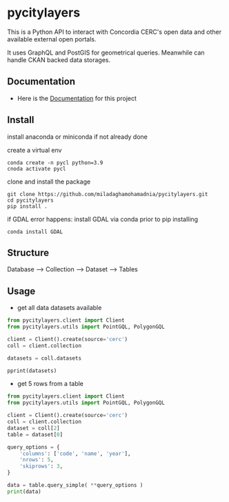 # pycitylayers


This is a Python API to interact with Concordia CERC's open data and other available external open portals.

It uses GraphQL and PostGIS for geometrical queries. Meanwhile can handle CKAN backed data storages.

## Documentation

- Here is the [Documentation](https://miladaghamohamadnia.github.io/pycitylayers/) for this project

## Install

install anaconda or miniconda if not already done

create a virtual env
```shell
conda create -n pycl python=3.9
cnoda activate pycl
```

clone and install the package

```shell
git clone https://github.com/miladaghamohamadnia/pycitylayers.git
cd pycitylayers
pip install .
```

if GDAL error happens:
install GDAL via conda prior to pip installing
```shell
conda install GDAL
```


## Structure
Database --> 
Collection -->
Dataset -->
Tables



## Usage

- get all data datasets available

```python
from pycitylayers.client import Client
from pycitylayers.utils import PointGQL, PolygonGQL

client = Client().create(source='cerc')
coll = client.collection

datasets = coll.datasets

pprint(datasets)

```


- get 5 rows from a table

```python
from pycitylayers.client import Client
from pycitylayers.utils import PointGQL, PolygonGQL

client = Client().create(source='cerc')
coll = client.collection
dataset = coll[2]
table = dataset[0]

query_options = {
    'columns': ['code', 'name', 'year'], 
    'nrows': 5, 
    'skiprows': 3,
}

data = table.query_simple( **query_options )
print(data)

```
